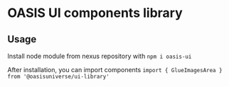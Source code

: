 # OASIS UI components library

## Usage
Install node module from nexus repository with `npm i oasis-ui`

After installation, you can import components `import { GlueImagesArea } from '@oasisuniverse/ui-library'`

